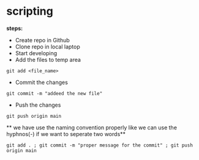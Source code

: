 # scripting

**steps:**

* Create repo in Github
* Clone repo in local laptop
* Start developing
* Add the files to temp area
```
git add <file_name>
```
* Commit the changes
```
git commit -m "addeed the new file"
```
* Push the changes 
```
git push origin main
```
** we have use the naming convention properly like we can use the hyphnos(-) if we want to seperate two words**

```
git add . ; git commit -m "proper message for the commit" ; git push origin main
```